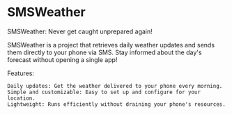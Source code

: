 # SMSWeather
SMSWeather: Never get caught unprepared again!

SMSWeather is a project that retrieves daily weather updates and sends them directly to your phone via SMS. Stay informed about the day's forecast without opening a single app!

Features:

    Daily updates: Get the weather delivered to your phone every morning.
    Simple and customizable: Easy to set up and configure for your location.
    Lightweight: Runs efficiently without draining your phone's resources.
